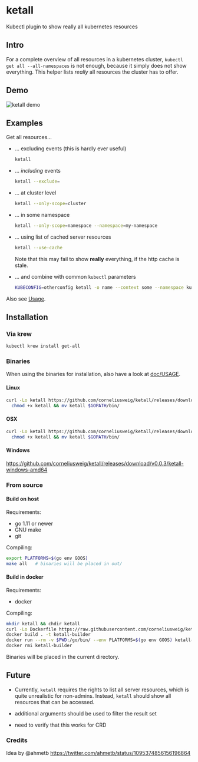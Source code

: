 # ketall
Kubectl plugin to show really all kubernetes resources

## Intro
For a complete overview of all resources in a kubernetes cluster, `kubectl get all --all-namespaces` is not enough, because it simply does not show everything.
This helper lists _really_ all resources the cluster has to offer.

## Demo
![ketall demo](doc/demo.gif "ketall demo")

## Examples
Get all resources...
- ... excluding events (this is hardly ever useful)
  ```bash
  ketall
  ```

- ... _including_ events
  ```bash
  ketall --exclude=
  ```

- ... at cluster level
  ```bash
  ketall --only-scope=cluster
  ```

- ... in some namespace
  ```bash
  ketall --only-scope=namespace --namespace=my-namespace
  ```

- ... using list of cached server resources
  ```bash
  ketall --use-cache
  ```
  Note that this may fail to show __really__ everything, if the http cache is stale.

- ... and combine with common `kubectl` parameters
  ```bash
  KUBECONFIG=otherconfig ketall -o name --context some --namespace kube-system
  ```

Also see [Usage](doc/USAGE.md).

## Installation

### Via krew
```bash
kubectl krew install get-all
```

### Binaries
When using the binaries for installation, also have a look at [doc/USAGE](doc/USAGE.md).

#### Linux
```bash
curl -Lo ketall https://github.com/corneliusweig/ketall/releases/download/v0.0.3/ketall-linux-amd64 &&
  chmod +x ketall && mv ketall $GOPATH/bin/
```

#### OSX
```bash
curl -Lo ketall https://github.com/corneliusweig/ketall/releases/download/v0.0.3/ketall-darwin-amd64 &&
  chmod +x ketall && mv ketall $GOPATH/bin/
```

#### Windows
[https://github.com/corneliusweig/ketall/releases/download/v0.0.3/ketall-windows-amd64 ](https://github.com/corneliusweig/ketall/releases/download/v0.0.3/ketall-windows-amd64 )

### From source

#### Build on host

Requirements:
 - go 1.11 or newer
 - GNU make
 - git

Compiling:
```bash
export PLATFORMS=$(go env GOOS)
make all   # binaries will be placed in out/
```

#### Build in docker
Requirements:
 - docker

Compiling:
```bash
mkdir ketall && chdir ketall
curl -Lo Dockerfile https://raw.githubusercontent.com/corneliusweig/ketall/master/Dockerfile
docker build . -t ketall-builder
docker run --rm -v $PWD:/go/bin/ --env PLATFORMS=$(go env GOOS) ketall-builder
docker rmi ketall-builder
```
Binaries will be placed in the current directory.

## Future
- Currently, `ketall` requires the rights to list all server resources, which is quite unrealistic for non-admins.
Instead, `ketall` should show all resources that can be accessed.

- additional arguments should be used to filter the result set

- need to verify that this works for CRD

### Credits
Idea by @ahmetb https://twitter.com/ahmetb/status/1095374856156196864
